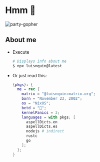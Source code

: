 # Hmm 🎋

![party-gopher](https://media.giphy.com/media/Gh1Jm4GbZU2tH7PHn4/giphy.gif)

## About me

- Execute

    ```bash
    # Displays info about me
    $ npx luisnquin@latest
    ```

- Or just read this:

    ```nix
    {pkgs}: {
      me = rec {
        matrix = "@luisnquin:matrix.org";
        born = "November 23, 2002";
        os = "NixOS";
        betd = "🌂";
        kernelPanics = 3;
        languages = with pkgs; [
          aspellDicts.en
          aspellDicts.es
          nodejs # indirect
          rustc
          go
        ];
      };
    }
    ```
